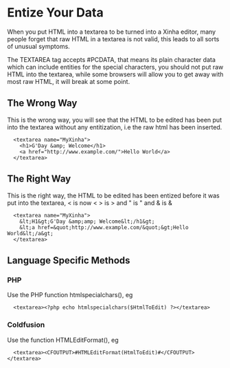 # Entize Your Data

When you put HTML into a textarea to be turned into a Xinha editor, many people forget that raw HTML in a textarea is not valid, this leads to all sorts of unusual symptoms.

The TEXTAREA tag accepts #PCDATA, that means its plain character data which can include entities for the special characters, you should not put raw HTML into the textarea, while some browsers will allow you to get away with most raw HTML, it will break at some point.

## The Wrong Way

This is the wrong way, you will see that the HTML to be edited has been put into the textarea without any entitization, i.e the raw html has been inserted.


```
  <textarea name="MyXinha">
    <h1>G'Day &amp; Welcome</h1>
    <a href="http://www.example.com/">Hello World</a>
  </textarea>
```


## The Right Way

This is the right way, the HTML to be edited has been entized before it was put into the textarea, < is now &lt; > is &gt; and " is &quot; and & is &amp;


```
  <textarea name="MyXinha">
    &lt;H1&gt;G'Day &amp;amp; Welcome&lt;/h1&gt;
    &lt;a href=&quot;http://www.example.com/&quot;&gt;Hello World&lt;/a&gt;
  </textarea>
```


## Language Specific Methods

### PHP
Use the PHP function htmlspecialchars(), eg 

```
  <textarea><?php echo htmlspecialchars($HtmlToEdit) ?></textarea>
```


### Coldfusion
Use the function HTMLEditFormat(), eg

```
  <textarea><CFOUTPUT>#HTMLEditFormat(HtmlToEdit)#</CFOUTPUT></textarea>
```

